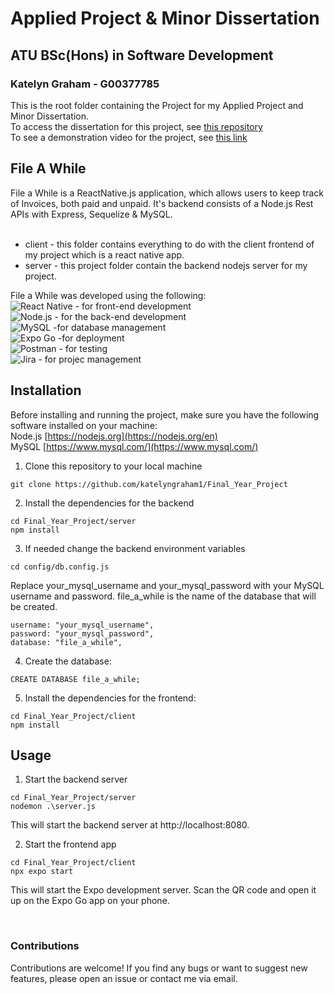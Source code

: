 #  Applied Project & Minor Dissertation
## ATU BSc(Hons) in Software Development
### Katelyn Graham - G00377785

This is the root folder containing the Project for my Applied Project and Minor Dissertation. <br>
To access the dissertation for this project, see [this repository](https://github.com/katelyngraham1/Final_Year_Dissertation)<br>
To see a demonstration video for the project, see [this link](https://www.youtube.com/watch?v=oJY_FlK4dSM&feature=youtu.be)

## File A While
File a While is a ReactNative.js application, which allows users to keep track of Invoices, both paid and unpaid. It's backend consists of a Node.js Rest APIs with Express, Sequelize & MySQL.<br><br>

- client - this folder contains everything to do with the client frontend of my project which is a react native app.
- server - this project folder contain the backend nodejs server for my project.

File a While was developed using the following: <br>
![React Native](https://img.shields.io/badge/-React_Native-61DAFB?logo=react&logoColor=white&style=flat) - for front-end development <br>
![Node.js](https://img.shields.io/badge/-Node.js-339933?logo=node.js&logoColor=white&style=flat) - for the back-end development <br>
![MySQL](https://img.shields.io/badge/-MySQL-4479A1?logo=mysql&logoColor=white&style=flat) -for database management<br>
![Expo Go](https://img.shields.io/badge/-Expo_Go-000020?logo=expo&logoColor=white&style=flat) -for deployment <br>
![Postman](https://img.shields.io/badge/-Postman-FF6C37?logo=postman&logoColor=white&style=flat) - for testing <br>
![Jira](https://img.shields.io/badge/-Jira-0052CC?logo=jira&logoColor=white&style=flat) - for projec management <br>

## Installation 

Before installing and running the project, make sure you have the following software installed on your machine:<br>
Node.js [https://nodejs.org](https://nodejs.org/en)<br>
MySQL [https://www.mysql.com/](https://www.mysql.com/)<br>

1. Clone this repository to your local machine
```
git clone https://github.com/katelyngraham1/Final_Year_Project
```

2. Install the dependencies for the backend
``` 
cd Final_Year_Project/server
npm install
```

3. If needed change the backend environment variables
```
cd config/db.config.js
```
Replace your_mysql_username and your_mysql_password with your MySQL username and password. file_a_while is the name of the database that will be created.
```
username: "your_mysql_username",
password: "your_mysql_password",
database: "file_a_while",
```

4. Create the database:
```
CREATE DATABASE file_a_while;
```

5. Install the dependencies for the frontend:
``` 
cd Final_Year_Project/client
npm install 
```

## Usage

1. Start the backend server
``` 
cd Final_Year_Project/server
nodemon .\server.js
```
This will start the backend server at http://localhost:8080.


2. Start the frontend app
```
cd Final_Year_Project/client
npx expo start
```
This will start the Expo development server. Scan the QR code and open it up on the Expo Go app on your phone.

<br>

### Contributions
Contributions are welcome! If you find any bugs or want to suggest new features, please open an issue or contact me via email.
